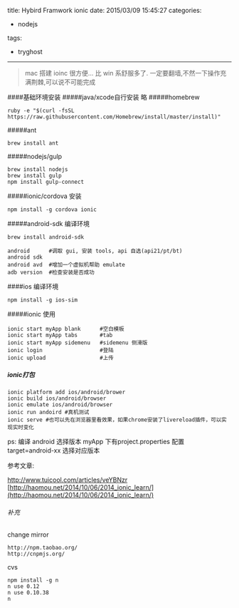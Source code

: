 title: Hybird Framwork ionic
date: 2015/03/09 15:45:27
categories:

 - nodejs 


tags:

- tryghost

---

>mac 搭建 ioinc 很方便... 比 win 系舒服多了.
一定要翻墙,不然一下操作充满荆棘,可以说不可能完成


####基础环境安装
#####java/xcode自行安装
略
#####homebrew
```linux
ruby -e "$(curl -fsSL https://raw.githubusercontent.com/Homebrew/install/master/install)"
```
#####ant
```linux
brew install ant
```
#####nodejs/gulp
```linux
brew install nodejs
brew install gulp 
npm install gulp-connect
```
#####ionic/cordova 安装
```linux
npm install -g cordova ionic
```
#####android-sdk 编译环境
```linux
brew install android-sdk
```
```linux
android      #调取 gui, 安装 tools, api 自选(api21/pt/bt)
android sdk
android avd  #增加一个虚拟机帮助 emulate
adb version  #检查安装是否成功
```
####ios 编译环境
```linux
npm install -g ios-sim
```

#####ionic 使用
```linux
ionic start myApp blank      #空白模板
ionic start myApp tabs		 #tab
ionic start myApp sidemenu	 #sidemenu 侧滑版
ionic login 				 #登陆
ionic upload				 #上传
```
##### ionic打包
```linux
ionic platform add ios/android/brower
ionic build ios/android/browser
ionic emulate ios/android/browser
ionic run andoird #真机测试
ionic serve #也可以先在浏览器里看效果，如果chrome安装了livereload插件，可以实现实时变化
```
ps: 编译 android 选择版本
myApp 下有project.properties  配置 target=android-xx 选择对应版本



参考文章:

http://www.tuicool.com/articles/veYBNzr
[http://haomou.net/2014/10/06/2014_ionic_learn/](http://haomou.net/2014/10/06/2014_ionic_learn/)


######  补充
change mirror
```
http://npm.taobao.org/
http://cnpmjs.org/
```

cvs
```
npm install -g n
n use 0.12
n use 0.10.38
n
```



